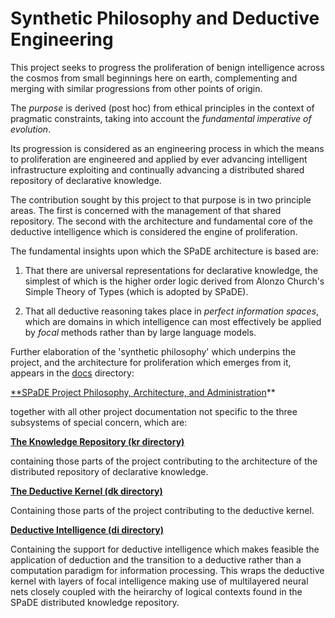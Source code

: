 # Synthetic Philosophy and Deductive Engineering

This project seeks to progress the proliferation of benign intelligence across the cosmos from small beginnings here on earth, complementing and merging with similar progressions from other points of origin.

The *purpose* is derived (post hoc) from ethical principles in the context of pragmatic constraints, taking into account the *fundamental imperative of evolution*.

Its progression is considered as an engineering process in which the means to proliferation are engineered and applied by ever advancing intelligent infrastructure exploiting and continually advancing a distributed shared repository of declarative knowledge.

The contribution sought by this project to that purpose is in two principle areas.
The first is concerned with the management of that shared repository.
The second with the architecture and fundamental core of the deductive intelligence which is considered the engine of proliferation.

The fundamental insights upon which the SPaDE architecture is based are:

1. That there are universal representations for declarative knowledge, the simplest of which is the higher order logic derived from Alonzo Church's Simple Theory of Types (which is adopted by SPaDE).

2. That all deductive reasoning takes place in *perfect information spaces*, which are domains in which intelligence can most effectively be applied by *focal* methods rather than by large language models.

Further elaboration of the 'synthetic philosophy' which underpins the project, and the architecture for proliferation which emerges from it, appears in the [docs](docs/README.md) directory:

[**SPaDE Project Philosophy, Architecture, and Administration](./docs/README.md)**

together with all other project documentation not specific to the three subsystems of special concern, which are:

[**The Knowledge Repository (kr directory)**](./kr/README.md)

containing those parts of the project contributing to the architecture of the distributed repository of declarative knowledge.

[**The Deductive Kernel (dk directory)**](./dk/README.md)

Containing those parts of the project contributing to the deductive kernel.

[**Deductive Intelligence (di directory)**](./di/README.md)

Containing the support for deductive intelligence which makes feasible the application of deduction and the transition to a deductive rather than a computation paradigm for information processing.
This wraps the deductive kernel with layers of focal intelligence making use of multilayered neural nets closely coupled with the heirarchy of logical contexts found in the SPaDE distributed knowledge repository.
